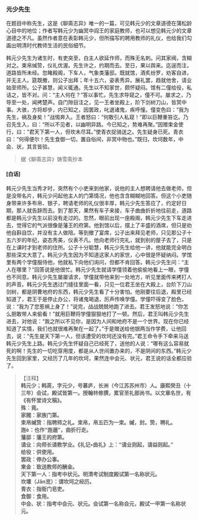 <script type="text/javascript">
    var head = document.getElementsByTagName('head')[0];
    cssURL = '/public/liao.css';
    linkTag = document.createElement('link');
    linkTag.href = cssURL;
    linkTag.setAttribute('type','text/css');
    linkTag.setAttribute('rel','stylesheet');
    head.appendChild(linkTag);
</script>
### 元少先生

在题目中称先生，这是《聊斋志异》唯一的一篇，可见韩元少的文章道德在蒲松龄心目中的地位；作者写韩元少为幽冥中阎王的家庭教师，也可以想见韩元少的文章道德之不凡。虽然作者意在表彰韩元少，但所描写的聘用教师的礼仪，也给我们勾画出明清时代教师生活的民俗细节。

韩元少先生为诸生时，有吏突至，白主人欲延作师，而殊无名刺。问其家阀，含糊对之。束帛缄贽，仪礼优渥。先生许之，约期而去。至日，果以舆来。迄逞而注，道路皆所未经。忽睹殿阁，下车人，气象类藩邸。既就馆，酒炙纷罗，劝客自进，并无主人。筵既撤，则公子出拜；年十五六，姿表秀异。展礼罢，趋就他舍，请业始至师所。公子甚慧，闻义辄通。先生以不知家世，颇怀疑闷。馆有二僮给役，私诘之，皆不对。问：“主人何在？”答以事忙。先生求导窥之，僮不可。屡求之，乃导至一处，闻拷楚声。自门隙目注之，见一王者坐殿上，阶下剑树刀山，皆冥中事。大骇，方将却步，内已知之，因罢政，叱退诸鬼，疾呼憧。僮变色曰：“我为先生，祸及身矣！”战惕奔入。王者怒曰：“何敢引人私窥！”即以巨鞭重笞讫。乃召先生入，曰：“所以不见者，以幽明异路。今已知之，势难再聚。”因赠束金使行，曰：“君天下第一人，但坎未尽耳。”使青衣捉骑送之。先生疑身已死。青衣曰：“何得便尔！先生食御一切，置自俗间，非冥中物也。”既归，坎坷数年，中会、状，其言皆验。

</section>

> 据《聊斋志异》铸雪斋抄本

#### [白话]
<aside>

韩元少先生当秀才时，突然有个小吏来到他家，说他的主人想聘请他去做老师，但是没带名片，韩元少问起他主人的门第情况，他也含含糊糊地回答。但这个小吏随身带来许多布帛、银子，聘请老师的礼仪很丰厚，韩元少先生答应了，约定好日期，那人就告辞而去。到了那天，果然有车子来接，车子曲曲折折地往前走，道路都是韩元少先生以前没有走过的。忽然，眼前出现一座殿阁，韩元少先生下车走进去，觉得它的气派很像是藩王的府第。他到馆以后，摆上了丰盛的酒席，但只是劝他自斟自饮，并没有主人做陪。等到撤了宴席，公子出来拜见老师，只见那公子十五六岁的年纪，姿态秀美，仪表不凡。他向老师行完礼，就到别的屋子去了，只是在上课时才到老师的住所。公子十分聪慧，韩元少先生给他一讲，他就能完全明白那些深文大意了。韩元少先生因为不知道这家人的家世，心中很是怀疑纳闷。学馆里有两个学僮服侍他，他就私下向他们询问，但都不肯回答。韩元少先生问：“主人在哪里？”回答说是他很忙。韩元少先生就请学僮领着他偷偷地看上一眼，学僮也不同意。韩元少先生屡屡请求，学僮就带他来到一处地方，听见里面传来拷打人的声音。韩元少先生透过门缝往里面一看，只见一位君王坐在大殿上，台阶下刀山剑树，都是阴曹地府的东西，韩元少先生看了十分害怕。他刚要往后退，殿里已经知道了，君王于是停止办公，将诸鬼喝退，厉声传唤学僮。学僮吓得变了脸色，说：“我为了您惹祸上身了！”说完，战战兢兢地跑了进去。君王发怒地说：“你怎么胆敢带人来偷看！”就用巨鞭将学僮狠狠地打了一顿。然后，君王叫韩元少先生进去，对他说：“我之所以不见你，是因为人间和地府不是一个世界。现在你已经知道了实情，我们也就很难再聚在一起了。”于是赠送给他银两当作学费，让他回去，说：“先生是天下第一人，但该遭受的坎坷还没有完。”君王命令手下牵来马送韩元少先生上路。韩元少先生怀疑自己已经死了，送他的人说：“哪有这么容易就死的啊！先生的一切吃穿用度，都是从人世间置办来的，不是阴间的东西。”韩元少先生回到家里，又经历了几年的坎坷，果然连中会元、状元，君王说的话全都应验了。

</aside>

> 【注释】  
<b>韩元少；韩菼，字元少，号慕庐，长洲（今江苏苏州市）人。康熙癸丑（十三年）会试，殿试皆第一。授翰林修撰，累官至礼部尚书。以文章名世，有《有怀堂诗文稿》。  
<b>殊</b>：竟。  
<b>家閥</b>：家族门第。  
<b>束帛缄贽</b>：指聘师之礼。束帛，帛五匹为一束。缄，封。贽，聘礼。  
<b>迤è</b>：也作“迤逦”，曲折行走。  
<b>藩邸</b>：藩王的府第。  
<b>请业</b>：向师长请教学业。《礼记•曲礼》上：“请业则起，请益则起。”  
<b>给役</b>：供使用。  
<b>罢政</b>：停办公事。  
<b>柬金</b>：致送教师的酬金。  
<b>天下第一人</b>：指考中状元。明清考试制度殿试第一名称状元。  
<b>坎壈（Jǎn览）</b>：谓坎坷之经历。  
<b>青衣</b>：指衙门皂吏。  
<b>食御</b>：食用。  
<b>中会、状</b>：指考中会元、状元。会试第一名称会元，殿试一甲第一名称状元。  
